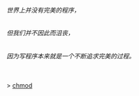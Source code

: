 ###### 世界上并没有完美的程序，

###### 但我们并不因此而沮丧，

###### 因为写程序本来就是一个不断追求完美的过程。

</br>
> <a href="./commond/chmod.html">chmod</a></br>
